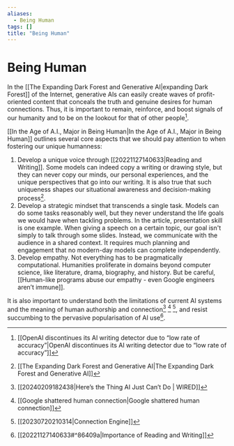 ```yaml
---
aliases:
  - Being Human
tags: []
title: "Being Human"
---
```


# Being Human

In the [[The Expanding Dark Forest and Generative AI|expanding Dark Forest]] of the Internet, generative AIs can easily create waves of profit-oriented content that conceals the truth and genuine desires for human connections. Thus, it is important to remain, reinforce, and boost signals of our humanity and to be on the lookout for that of other people[^1].

[[In the Age of A.I., Major in Being Human|In the Age of A.I., Major in Being Human]] outlines several core aspects that we should pay attention to when fostering our unique humanness:

1. Develop a unique voice through [[20221127140633|Reading and Writing]]. Some models can indeed copy a writing or drawing style, but they can never copy our minds, our personal experiences, and the unique perspectives that go into our writing. It is also true that such uniqueness shapes our situational awareness and decision-making process[^2].
2. Develop a strategic mindset that transcends a single task. Models can do some tasks reasonably well, but they never understand the life goals we would have when tackling problems. In the article, presentation skill is one example. When giving a speech on a certain topic, our goal isn't simply to talk through some slides. Instead, we communicate with the audience in a shared context. It requires much planning and engagement that no modern-day models can complete independently.
3. Develop empathy. Not everything has to be pragmatically computational. Humanities proliferate in domains beyond computer science, like literature, drama, biography, and history. But be careful, [[Human-like programs abuse our empathy - even Google engineers aren’t immune]].

It is also important to understand both the limitations of current AI systems and the meaning of human authorship and connection[^3] [^4] [^5], and resist succumbing to the pervasive popularisation of AI use[^6].

[^1]:[[OpenAI discontinues its AI writing detector due to “low rate of accuracy”|OpenAI discontinues its AI writing detector due to “low rate of accuracy”]]
[^2]: [[The Expanding Dark Forest and Generative AI|The Expanding Dark Forest and Generative AI]]
[^3]: [[20240209182438|Here’s the Thing AI Just Can’t Do | WIRED]]
[^4]: [[Google shattered human connection|Google shattered human connection]]
[^5]: [[20230720210314|Connection Engine]]
[^6]: [[20221127140633#^86409a|Importance of Reading and Writing]]